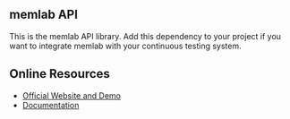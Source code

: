 ## memlab API

This is the memlab API library. Add this dependency to your project
if you want to integrate memlab with your continuous testing system.

## Online Resources
* [Official Website and Demo](https://facebook.github.io/memlab)
* [Documentation](https://facebook.github.io/memlab/docs/intro)
